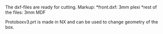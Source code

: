 The dxf-files are ready for cutting. 
Markup: *front.dxf: 3mm plexi
*rest of the files: 3mm MDF

Protoboxv3.prt is made in NX and can be used to change geometry of the box.

